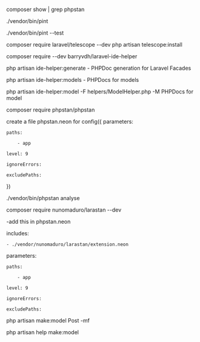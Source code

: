 composer show | grep phpstan

<!-- pint command -->
./vendor/bin/pint

./vendor/bin/pint --test

<!-- add laravel telescope -->
composer require laravel/telescope --dev
php artisan telescope:install


<!-- add laravel/ide helper -->
composer require --dev barryvdh/laravel-ide-helper

php artisan ide-helper:generate - PHPDoc generation for Laravel Facades

php artisan ide-helper:models - PHPDocs for models

php artisan ide-helper:model -F helpers/ModelHelper.php -M PHPDocs for model

<!-- add phpstan -->
composer require phpstan/phpstan

create a file phpstan.neon for config({
    parameters:

    paths:

        - app

    level: 9

    ignoreErrors:

    excludePaths:
})

./vendor/bin/phpstan analyse

<!-- add larastan -->
composer require nunomaduro/larastan --dev

-add this in phpstan.neon

includes:

    - ./vendor/nunomaduro/larastan/extension.neon

parameters:

    paths:

        - app

    level: 9

    ignoreErrors:

    excludePaths:

<!-- php artisan -->

<!-- create post and migration and factory -->
php artisan make:model Post -mf

<!-- see help to create model -->
php artisan help make:model

